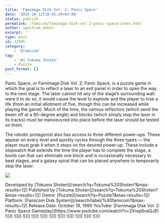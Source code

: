 ```yaml
---
title: 'Famimaga Disk Vol. 2: Panic Space'
date: '2015-10-12T18:45:29+03:00'
status: publish
permalink: /famicom/famimaga-disk-vol-2-panic-space/index.html
author: spectrum_admin
excerpt: ''
type: post
id: 12995
category:
    - '@famicom'
tag:
    - '#1 Tokuma Shoten'
    - Puzzle
post_format: []
---
```

Panic Space, or Famimaga Disk Vol. 2: Panic Space, is a puzzle game in which the goal is to reflect a laser to an exit panel in order to open the way to the next stage. The laser cannot hit any of the stage’s surrounding wall: were it to do so, it would cause the level to explode and the player to lose a life (from an initial allotment of five, though this can be increased while playing the game). Much of the time, the various reflectors (which send the beam off at a 90-degree angle) and blocks (which simply stop the laser in its tracks) must be manoeuvred into place before the laser should be tested on them.

The robotic protagonist also has access to three different power-ups. These appear on every level and quickly cycles through the three types — the player must grab it when it stops on the desired power-up. These include a stopwatch that extends the time the player has to complete the stage, a bomb can that can eliminate one block and is occasionally necessary to beat stages, and a galaxy spiral that can be placed anywhere to temporarily stop the laser.

![](https://wsrv.nl/?url=https://images.launchbox-app.com/58cb5d71-d811-4f7c-b954-09ebfa5ac9bf.jpg&output=webp&maxage=1d)

<div class="game-info">Developed by [Tokuma Shoten](/search?q=Tokuma%20Shoten?&max-results=12)  
Published by [Tokuma Shoten](/search?q=Tokuma%20Shoten?&max-results=12)  
Genre: [Puzzle](/search?q=Puzzle?&max-results=12)  
Platform: [Famicom Disk System](/search/label/%40famicom?&amp;max-results=12)  
Release Date: October 19, 1990  
YouTube: [Famimaga Disk Vol. 2: Panic Space Gameplay](https://www.youtube.com/watch?v=2Xrep6vaQJE)</div><div class="game-media">![]() ![]() ![]() ![]() ![]() ![]() ![]() ![]() ![]() ![]() ![]()</div>